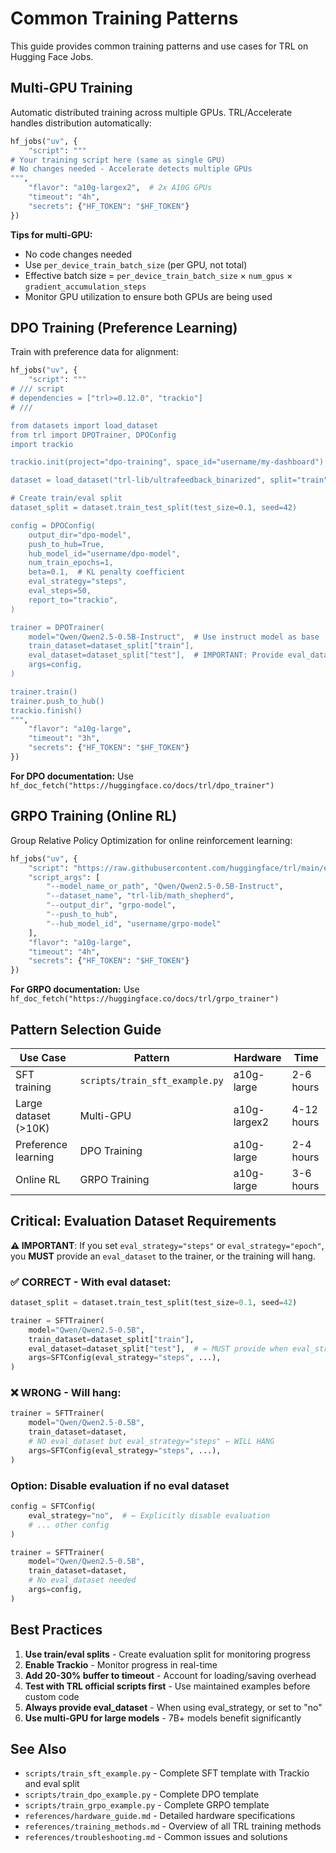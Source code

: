 # Common Training Patterns

This guide provides common training patterns and use cases for TRL on Hugging Face Jobs.

## Multi-GPU Training

Automatic distributed training across multiple GPUs. TRL/Accelerate handles distribution automatically:

```python
hf_jobs("uv", {
    "script": """
# Your training script here (same as single GPU)
# No changes needed - Accelerate detects multiple GPUs
""",
    "flavor": "a10g-largex2",  # 2x A10G GPUs
    "timeout": "4h",
    "secrets": {"HF_TOKEN": "$HF_TOKEN"}
})
```

**Tips for multi-GPU:**
- No code changes needed
- Use `per_device_train_batch_size` (per GPU, not total)
- Effective batch size = `per_device_train_batch_size` × `num_gpus` × `gradient_accumulation_steps`
- Monitor GPU utilization to ensure both GPUs are being used

## DPO Training (Preference Learning)

Train with preference data for alignment:

```python
hf_jobs("uv", {
    "script": """
# /// script
# dependencies = ["trl>=0.12.0", "trackio"]
# ///

from datasets import load_dataset
from trl import DPOTrainer, DPOConfig
import trackio

trackio.init(project="dpo-training", space_id="username/my-dashboard")

dataset = load_dataset("trl-lib/ultrafeedback_binarized", split="train")

# Create train/eval split
dataset_split = dataset.train_test_split(test_size=0.1, seed=42)

config = DPOConfig(
    output_dir="dpo-model",
    push_to_hub=True,
    hub_model_id="username/dpo-model",
    num_train_epochs=1,
    beta=0.1,  # KL penalty coefficient
    eval_strategy="steps",
    eval_steps=50,
    report_to="trackio",
)

trainer = DPOTrainer(
    model="Qwen/Qwen2.5-0.5B-Instruct",  # Use instruct model as base
    train_dataset=dataset_split["train"],
    eval_dataset=dataset_split["test"],  # IMPORTANT: Provide eval_dataset when eval_strategy is enabled
    args=config,
)

trainer.train()
trainer.push_to_hub()
trackio.finish()
""",
    "flavor": "a10g-large",
    "timeout": "3h",
    "secrets": {"HF_TOKEN": "$HF_TOKEN"}
})
```

**For DPO documentation:** Use `hf_doc_fetch("https://huggingface.co/docs/trl/dpo_trainer")`

## GRPO Training (Online RL)

Group Relative Policy Optimization for online reinforcement learning:

```python
hf_jobs("uv", {
    "script": "https://raw.githubusercontent.com/huggingface/trl/main/examples/scripts/grpo.py",
    "script_args": [
        "--model_name_or_path", "Qwen/Qwen2.5-0.5B-Instruct",
        "--dataset_name", "trl-lib/math_shepherd",
        "--output_dir", "grpo-model",
        "--push_to_hub",
        "--hub_model_id", "username/grpo-model"
    ],
    "flavor": "a10g-large",
    "timeout": "4h",
    "secrets": {"HF_TOKEN": "$HF_TOKEN"}
})
```

**For GRPO documentation:** Use `hf_doc_fetch("https://huggingface.co/docs/trl/grpo_trainer")`

## Pattern Selection Guide

| Use Case | Pattern | Hardware | Time |
|----------|---------|----------|------|
| SFT training | `scripts/train_sft_example.py` | a10g-large | 2-6 hours |
| Large dataset (>10K) | Multi-GPU | a10g-largex2 | 4-12 hours |
| Preference learning | DPO Training | a10g-large | 2-4 hours |
| Online RL | GRPO Training | a10g-large | 3-6 hours |

## Critical: Evaluation Dataset Requirements

**⚠️ IMPORTANT**: If you set `eval_strategy="steps"` or `eval_strategy="epoch"`, you **MUST** provide an `eval_dataset` to the trainer, or the training will hang.

### ✅ CORRECT - With eval dataset:
```python
dataset_split = dataset.train_test_split(test_size=0.1, seed=42)

trainer = SFTTrainer(
    model="Qwen/Qwen2.5-0.5B",
    train_dataset=dataset_split["train"],
    eval_dataset=dataset_split["test"],  # ← MUST provide when eval_strategy is enabled
    args=SFTConfig(eval_strategy="steps", ...),
)
```

### ❌ WRONG - Will hang:
```python
trainer = SFTTrainer(
    model="Qwen/Qwen2.5-0.5B",
    train_dataset=dataset,
    # NO eval_dataset but eval_strategy="steps" ← WILL HANG
    args=SFTConfig(eval_strategy="steps", ...),
)
```

### Option: Disable evaluation if no eval dataset
```python
config = SFTConfig(
    eval_strategy="no",  # ← Explicitly disable evaluation
    # ... other config
)

trainer = SFTTrainer(
    model="Qwen/Qwen2.5-0.5B",
    train_dataset=dataset,
    # No eval_dataset needed
    args=config,
)
```

## Best Practices

1. **Use train/eval splits** - Create evaluation split for monitoring progress
2. **Enable Trackio** - Monitor progress in real-time
3. **Add 20-30% buffer to timeout** - Account for loading/saving overhead
4. **Test with TRL official scripts first** - Use maintained examples before custom code
5. **Always provide eval_dataset** - When using eval_strategy, or set to "no"
6. **Use multi-GPU for large models** - 7B+ models benefit significantly

## See Also

- `scripts/train_sft_example.py` - Complete SFT template with Trackio and eval split
- `scripts/train_dpo_example.py` - Complete DPO template
- `scripts/train_grpo_example.py` - Complete GRPO template
- `references/hardware_guide.md` - Detailed hardware specifications
- `references/training_methods.md` - Overview of all TRL training methods
- `references/troubleshooting.md` - Common issues and solutions
